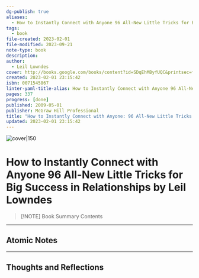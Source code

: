 ```yaml
---
dg-publish: true
aliases:
  - How to Instantly Connect with Anyone 96 All-New Little Tricks for Big Success in Relationships by Leil Lowndes
tags:
  - book
file-created: 2023-02-01
file-modified: 2023-09-21
note-type: book 
description: 
author:
  - Leil Lowndes
cover: http://books.google.com/books/content?id=SDqEhMByfUQC&printsec=frontcover&img=1&zoom=1&edge=curl&source=gbs_api
created: 2023-02-01 23:15:42
isbn: 0071545867 
linter-yaml-title-alias: How to Instantly Connect with Anyone 96 All-New Little Tricks for Big Success in Relationships by Leil Lowndes
pages: 337
progress: [done]
published: 2009-05-01
publisher: McGraw Hill Professional
title: "How to Instantly Connect with Anyone: 96 All-New Little Tricks for Big Success in Relationships"
updated: 2023-02-01 23:15:42
---
```


![cover|150](http://books.google.com/books/content?id=SDqEhMByfUQC&printsec=frontcover&img=1&zoom=1&edge=curl&source=gbs_api)

# How to Instantly Connect with Anyone 96 All-New Little Tricks for Big Success in Relationships by Leil Lowndes

> [!NOTE] Book Summary
> Contents

---

## Atomic Notes

---

## Thoughts and Reflections
